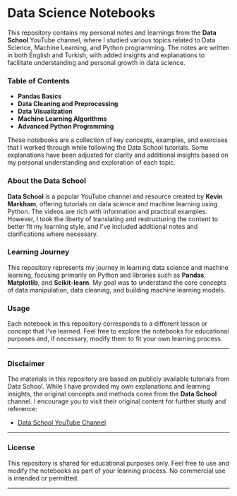 # Data Science Notebooks

This repository contains my personal notes and learnings from the **Data School** YouTube channel, where I studied various topics related to Data Science, Machine Learning, and Python programming. The notes are written in both English and Turkish, with added insights and explanations to facilitate understanding and personal growth in data science.

### **Table of Contents**

- **Pandas Basics**
- **Data Cleaning and Preprocessing**
- **Data Visualization**
- **Machine Learning Algorithms**
- **Advanced Python Programming**

These notebooks are a collection of key concepts, examples, and exercises that I worked through while following the Data School tutorials. Some explanations have been adjusted for clarity and additional insights based on my personal understanding and exploration of each topic.

### **About the Data School**

**Data School** is a popular YouTube channel and resource created by **Kevin Markham**, offering tutorials on data science and machine learning using Python. The videos are rich with information and practical examples. However, I took the liberty of translating and restructuring the content to better fit my learning style, and I've included additional notes and clarifications where necessary.

### **Learning Journey**

This repository represents my journey in learning data science and machine learning, focusing primarily on Python and libraries such as **Pandas**, **Matplotlib**, and **Scikit-learn**. My goal was to understand the core concepts of data manipulation, data cleaning, and building machine learning models.

### **Usage**

Each notebook in this repository corresponds to a different lesson or concept that I've learned. Feel free to explore the notebooks for educational purposes and, if necessary, modify them to fit your own learning process.

---

### **Disclaimer**

The materials in this repository are based on publicly available tutorials from Data School. While I have provided my own explanations and learning insights, the original concepts and methods come from the **Data School** channel. I encourage you to visit their original content for further study and reference:

- [Data School YouTube Channel](https://www.youtube.com/c/DataSchool)

---

### **License**

This repository is shared for educational purposes only. Feel free to use and modify the notebooks as part of your learning process. No commercial use is intended or permitted.

---
